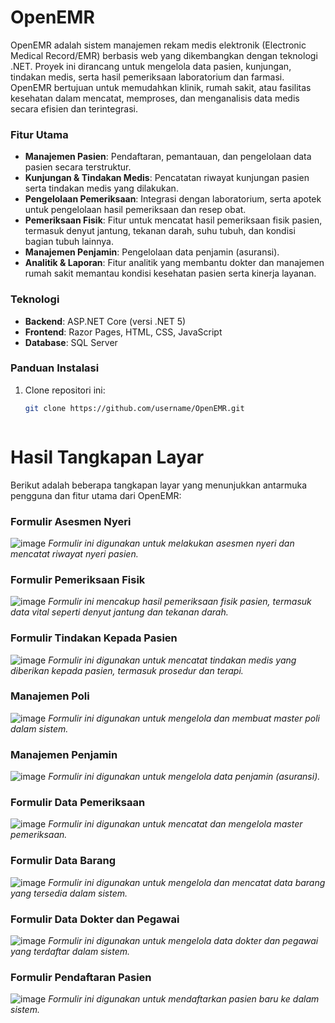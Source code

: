 # OpenEMR

OpenEMR adalah sistem manajemen rekam medis elektronik (Electronic Medical Record/EMR) berbasis web yang dikembangkan dengan teknologi .NET. Proyek ini dirancang untuk mengelola data pasien, kunjungan, tindakan medis, serta hasil pemeriksaan laboratorium dan farmasi. OpenEMR bertujuan untuk memudahkan klinik, rumah sakit, atau fasilitas kesehatan dalam mencatat, memproses, dan menganalisis data medis secara efisien dan terintegrasi.

### Fitur Utama

- **Manajemen Pasien**: Pendaftaran, pemantauan, dan pengelolaan data pasien secara terstruktur.
- **Kunjungan & Tindakan Medis**: Pencatatan riwayat kunjungan pasien serta tindakan medis yang dilakukan.
- **Pengelolaan Pemeriksaan**: Integrasi dengan laboratorium, serta apotek untuk pengelolaan hasil pemeriksaan dan resep obat.
- **Pemeriksaan Fisik**: Fitur untuk mencatat hasil pemeriksaan fisik pasien, termasuk denyut jantung, tekanan darah, suhu tubuh, dan kondisi bagian tubuh lainnya.
- **Manajemen Penjamin**: Pengelolaan data penjamin (asuransi).
- **Analitik & Laporan**: Fitur analitik yang membantu dokter dan manajemen rumah sakit memantau kondisi kesehatan pasien serta kinerja layanan.

### Teknologi

- **Backend**: ASP.NET Core (versi .NET 5)
- **Frontend**: Razor Pages, HTML, CSS, JavaScript
- **Database**: SQL Server

### Panduan Instalasi

1. Clone repositori ini:
   ```bash
   git clone https://github.com/username/OpenEMR.git



# Hasil Tangkapan Layar

Berikut adalah beberapa tangkapan layar yang menunjukkan antarmuka pengguna dan fitur utama dari OpenEMR:

### Formulir Asesmen Nyeri
![image](https://github.com/user-attachments/assets/ab25b99d-e239-4471-b95e-ebaaed6079d1)
*Formulir ini digunakan untuk melakukan asesmen nyeri dan mencatat riwayat nyeri pasien.*

### Formulir Pemeriksaan Fisik
![image](https://github.com/user-attachments/assets/33489c5c-55ff-48a3-a8aa-14e58977fe22)
*Formulir ini mencakup hasil pemeriksaan fisik pasien, termasuk data vital seperti denyut jantung dan tekanan darah.*

### Formulir Tindakan Kepada Pasien
![image](https://github.com/user-attachments/assets/4907fa0f-acbb-4194-9e40-bff9a620eede)
*Formulir ini digunakan untuk mencatat tindakan medis yang diberikan kepada pasien, termasuk prosedur dan terapi.*

### Manajemen Poli
![image](https://github.com/user-attachments/assets/7a9838c4-746a-40f3-85e3-d5b036aa51a8)
*Formulir ini digunakan untuk mengelola dan membuat master poli dalam sistem.*

### Manajemen Penjamin
![image](https://github.com/user-attachments/assets/aeffef7f-1684-4c0c-9ebc-27b6183d3aef)
*Formulir ini digunakan untuk mengelola data penjamin (asuransi).*

### Formulir Data Pemeriksaan
![image](https://github.com/user-attachments/assets/5cff15b0-35f8-4a8c-9492-719c17376fc1)
*Formulir ini digunakan untuk mencatat dan mengelola master pemeriksaan.*

### Formulir Data Barang
![image](https://github.com/user-attachments/assets/27084a46-f4f6-4e46-9f38-efd1027bb4dd)
*Formulir ini digunakan untuk mengelola dan mencatat data barang yang tersedia dalam sistem.*

### Formulir Data Dokter dan Pegawai
![image](https://github.com/user-attachments/assets/159b8248-825e-4e1c-9792-b9508d5af847)
*Formulir ini digunakan untuk mengelola data dokter dan pegawai yang terdaftar dalam sistem.*

### Formulir Pendaftaran Pasien
![image](https://github.com/user-attachments/assets/673a9bab-d35d-41e5-927e-2f47aeab25de)
*Formulir ini digunakan untuk mendaftarkan pasien baru ke dalam sistem.*


